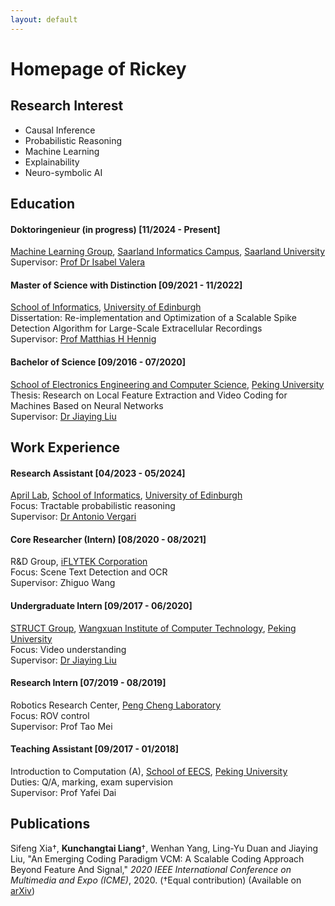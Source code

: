 ```yaml
---
layout: default
---
```


# Homepage of Rickey

## Research Interest

- Causal Inference
- Probabilistic Reasoning
- Machine Learning
- Explainability
- Neuro-symbolic AI


## Education


#### Doktoringenieur (in progress) [11/2024 - Present]
[Machine Learning Group](https://machinelearning.uni-saarland.de/), [Saarland Informatics Campus](https://saarland-informatics-campus.de/en/), [Saarland University](https://www.uni-saarland.de/en/home.html)  
Supervisor: [Prof Dr Isabel Valera](https://ivaleram.github.io/)

#### Master of Science with Distinction [09/2021 - 11/2022]
[School of Informatics](https://www.ed.ac.uk/informatics), [University of Edinburgh](https://www.ed.ac.uk/)  
Dissertation: Re-implementation and Optimization of a Scalable Spike Detection Algorithm for Large-Scale Extracellular Recordings  
Supervisor: [Prof Matthias H Hennig](https://homepages.inf.ed.ac.uk/mhennig/)

#### Bachelor of Science [09/2016 - 07/2020]
[School of Electronics Engineering and Computer Science](https://eecs.pku.edu.cn/index.htm), [Peking University](https://english.pku.edu.cn/)  
Thesis: Research on Local Feature Extraction and Video Coding for Machines Based on Neural Networks  
Supervisor: [Dr Jiaying Liu](http://39.96.165.147/people/liujiaying.html)


## Work Experience

#### Research Assistant [04/2023 - 05/2024]
[April Lab](https://april-tools.github.io/), [School of Informatics](https://www.ed.ac.uk/informatics), [University of Edinburgh](https://www.ed.ac.uk/)  
Focus: Tractable probabilistic reasoning  
Supervisor: [Dr Antonio Vergari](http://nolovedeeplearning.com/)

#### Core Researcher (Intern) [08/2020 - 08/2021]
R&D Group, [iFLYTEK Corporation](https://www.iflytek.com/en/)  
Focus: Scene Text Detection and OCR  
Supervisor: Zhiguo Wang

#### Undergraduate Intern [09/2017 - 06/2020]
[STRUCT Group](http://39.96.165.147/), [Wangxuan Institute of Computer Technology](https://www.icst.pku.edu.cn/), [Peking University](https://english.pku.edu.cn/)  
Focus: Video understanding  
Supervisor: [Dr Jiaying Liu](http://39.96.165.147/people/liujiaying.html)

#### Research Intern [07/2019 - 08/2019]
Robotics Research Center, [Peng Cheng Laboratory](https://www.pcl.ac.cn/)  
Focus: ROV control  
Supervisor: Prof Tao Mei

#### Teaching Assistant [09/2017 - 01/2018]
Introduction to Computation (A), [School of EECS](https://eecs.pku.edu.cn/index.htm), [Peking University](https://english.pku.edu.cn/)  
Duties: Q/A, marking, exam supervision  
Supervisor: Prof Yafei Dai


## Publications

Sifeng Xia†, **Kunchangtai Liang**†, Wenhan Yang, Ling-Yu Duan and Jiaying Liu, "An Emerging Coding Paradigm VCM: A Scalable Coding Approach Beyond Feature And Signal," *2020 IEEE International Conference on Multimedia and Expo (ICME)*, 2020. (†Equal contribution) (Available on [arXiv](https://arxiv.org/abs/2001.03004))
